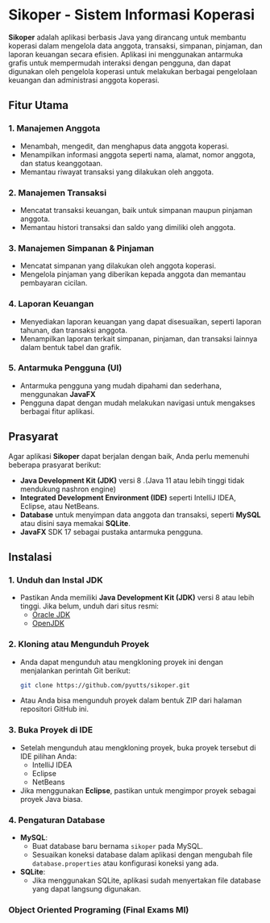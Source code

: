 # Sikoper - Sistem Informasi Koperasi

**Sikoper** adalah aplikasi berbasis Java yang dirancang untuk membantu koperasi dalam mengelola data anggota, transaksi, simpanan, pinjaman, dan laporan keuangan secara efisien. Aplikasi ini menggunakan antarmuka grafis untuk mempermudah interaksi dengan pengguna, dan dapat digunakan oleh pengelola koperasi untuk melakukan berbagai pengelolaan keuangan dan administrasi anggota koperasi.

## Fitur Utama

### 1. **Manajemen Anggota**
   - Menambah, mengedit, dan menghapus data anggota koperasi.
   - Menampilkan informasi anggota seperti nama, alamat, nomor anggota, dan status keanggotaan.
   - Memantau riwayat transaksi yang dilakukan oleh anggota.

### 2. **Manajemen Transaksi**
   - Mencatat transaksi keuangan, baik untuk simpanan maupun pinjaman anggota.
   - Memantau histori transaksi dan saldo yang dimiliki oleh anggota.

### 3. **Manajemen Simpanan & Pinjaman**
   - Mencatat simpanan yang dilakukan oleh anggota koperasi.
   - Mengelola pinjaman yang diberikan kepada anggota dan memantau pembayaran cicilan.

### 4. **Laporan Keuangan**
   - Menyediakan laporan keuangan yang dapat disesuaikan, seperti laporan tahunan, dan transaksi anggota.
   - Menampilkan laporan terkait simpanan, pinjaman, dan transaksi lainnya dalam bentuk tabel dan grafik.

### 5. **Antarmuka Pengguna (UI)**
   - Antarmuka pengguna yang mudah dipahami dan sederhana, menggunakan **JavaFX** 
   - Pengguna dapat dengan mudah melakukan navigasi untuk mengakses berbagai fitur aplikasi.

## Prasyarat

Agar aplikasi **Sikoper** dapat berjalan dengan baik, Anda perlu memenuhi beberapa prasyarat berikut:

- **Java Development Kit (JDK)** versi 8 .(Java 11 atau lebih tinggi tidak mendukung nashron engine)
- **Integrated Development Environment (IDE)** seperti IntelliJ IDEA, Eclipse, atau NetBeans.
- **Database** untuk menyimpan data anggota dan transaksi, seperti **MySQL** atau disini saya memakai **SQLite**.
- **JavaFX** SDK 17 sebagai pustaka antarmuka pengguna.

## Instalasi

### 1. **Unduh dan Instal JDK**
   - Pastikan Anda memiliki **Java Development Kit (JDK)** versi 8 atau lebih tinggi. Jika belum, unduh dari situs resmi:
     - [Oracle JDK](https://www.oracle.com/java/technologies/javase-jdk11-downloads.html)
     - [OpenJDK](https://openjdk.java.net/)

### 2. **Kloning atau Mengunduh Proyek**
   - Anda dapat mengunduh atau mengkloning proyek ini dengan menjalankan perintah Git berikut:
     ```bash
     git clone https://github.com/pyutts/sikoper.git
     ```
   - Atau Anda bisa mengunduh proyek dalam bentuk ZIP dari halaman repositori GitHub ini.

### 3. **Buka Proyek di IDE**
   - Setelah mengunduh atau mengkloning proyek, buka proyek tersebut di IDE pilihan Anda:
     - IntelliJ IDEA
     - Eclipse
     - NetBeans
   - Jika menggunakan **Eclipse**, pastikan untuk mengimpor proyek sebagai proyek Java biasa.

### 4. **Pengaturan Database**
   - **MySQL**:
     - Buat database baru bernama `sikoper` pada MySQL.
     - Sesuaikan koneksi database dalam aplikasi dengan mengubah file `database.properties` atau konfigurasi koneksi yang ada.
   - **SQLite**:
     - Jika menggunakan SQLite, aplikasi sudah menyertakan file database yang dapat langsung digunakan.

### Object Oriented Programing (Final Exams MI)
 
